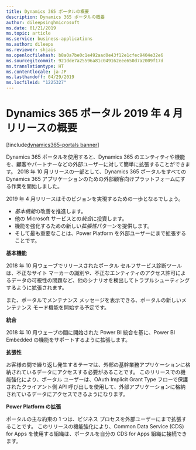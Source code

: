 ```yaml
---
title: Dynamics 365 ポータルの概要
description: Dynamics 365 ポータルの概要
author: dileepsinghmicrosoft
ms.date: 01/21/2019
ms.topic: article
ms.service: business-applications
ms.author: dileeps
ms.reviewer: shjais
ms.openlocfilehash: b8a0a7be0c1e492aad0e43f12e1cfec9404e32e6
ms.sourcegitcommit: 921dde7a25596a81c049162eee650d7a2009f17d
ms.translationtype: HT
ms.contentlocale: ja-JP
ms.lasthandoff: 04/29/2019
ms.locfileid: "1225327"
---
```

# <a name="overview-of-dynamics-365-portal-april-19-release"></a>Dynamics 365 ポータル 2019 年 4 月リリースの概要
[!include[dynamics365-portals banner](../includes/dynamics365-portals.md)]


Dynamics 365 ポータルを使用すると、Dynamics 365 のエンティティや機能を、顧客やパートナーなどの外部ユーザーに対して簡単に拡張することができます。 2018 年 10 月リリースの一部として、Dynamics 365 ポータルをすべての Dynamics 365 アプリケーションのための外部顧客向けプラットフォームにする作業を開始しました。

2019 年 4 月リリースはそのビジョンを実現するための一歩となるでしょう。

- *基本機能*の改善を推進します。
- 他の Microsoft サービスとの*統合*に投資します。
- 機能を強化するための新しい*拡張性*パターンを提供します。
- そして最も重要なことは、Power Platform を外部ユーザーにまで拡張することです。

**基本機能**

2018 年 10 月ウェーブでリリースされたポータル セルフサービス診断ツールは、不正なサイト マーカーの識別や、不正なエンティティのアクセス許可によるデータの可視性の問題など、他のシナリオを検出してトラブルシューティングするように拡張されます。 

また、ポータルでメンテナンス メッセージを表示できる、ポータルの新しいメンテナンス モード機能を開始する予定です。

**統合**

2018 年 10 月ウェーブの間に開始された Power BI 統合を基に、Power BI Embedded の機能をサポートするように拡張します。

**拡張性**

お客様の間で繰り返し発生するテーマは、外部の基幹業務アプリケーションに格納されているデータにアクセスする必要があることです。 このリリースでの機能強化により、ポータル ユーザーは、OAuth Implicit Grant Type フローで保護されたクライアント側 API 呼び出しを使用して、外部アプリケーションに格納されているデータにアクセスできるようになります。

**Power Platform の拡張**

ポータルの主な約束の 1 つは、ビジネス プロセスを外部ユーザーにまで拡張することです。 このリリースの機能強化により、Common Data Service (CDS) for Apps を使用する組織は、ポータルを自分の CDS for Apps 組織に接続できます。

